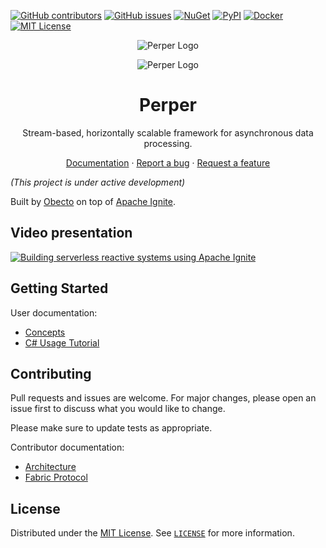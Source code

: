 [![GitHub contributors](https://img.shields.io/github/contributors/obecto/perper?style=for-the-badge)](https://github.com/obecto/perper/graphs/contributors) [![GitHub issues](https://img.shields.io/github/issues-raw/obecto/perper?label=Issues&style=for-the-badge)](https://github.com/obecto/perper/issues) [![NuGet](https://img.shields.io/nuget/v/Perper?style=for-the-badge)](https://www.nuget.org/packages/Perper) [![PyPI](https://img.shields.io/pypi/v/Perper?style=for-the-badge)](https://pypi.org/project/Perper/) [![Docker](https://img.shields.io/docker/v/obecto/perper-fabric?label=Docker&style=for-the-badge)](https://hub.docker.com/r/obecto/perper-fabric) [![MIT License](https://img.shields.io/badge/license-MIT-green?style=for-the-badge)](https://github.com/obecto/perper/blob/master/LICENSE)

<div align="center">

![Perper Logo](https://user-images.githubusercontent.com/5276727/163676998-0a5fcb2c-0f31-4e71-818e-a29d1a627eb1.svg#gh-dark-mode-only)

![Perper Logo](https://user-images.githubusercontent.com/5276727/163676997-c35a7e26-7ac9-45de-918e-0bd43b63ae2d.svg#gh-light-mode-only)

# Perper

Stream-based, horizontally scalable framework for asynchronous data processing.

[Documentation](./docs) · [Report a bug](https://github.com/obecto/perper/issues) · [Request a feature](https://github.com/obecto/perper/issues)

</div>

*(This project is under active development)*

Built by [Obecto](https://www.obecto.com/) on top of [Apache Ignite](https://ignite.apache.org/).

<!--TODO: Check the [Apocryph](https://github.com/comrade-coop/apocryph) blockchain project as a use case of the Perper framework.-->

## Video presentation

[![Building serverless reactive systems using Apache Ignite](https://img.youtube.com/vi/eRzX1Rd7T7I/0.jpg)](https://www.youtube.com/watch?v=eRzX1Rd7T7I)

## Getting Started

User documentation:

* [Concepts](./docs/concepts.md)
* [C# Usage Tutorial](./docs/dotnet-tutorial.md)
<!--TODO: * [Python Usage Tutorial](./python-tutorial.md)-->

## Contributing

Pull requests and issues are welcome. For major changes, please open an issue first
to discuss what you would like to change.

Please make sure to update tests as appropriate.

Contributor documentation:

* [Architecture](./docs/architecture.md)
* [Fabric Protocol](./docs/protocol.md)

## License

Distributed under the [MIT License](https://github.com/obecto/perper/blob/master/LICENSE). See [`LICENSE`](https://github.com/obecto/perper/blob/master/LICENSE) for more information.


<!-- README based on https://raw.githubusercontent.com/othneildrew/Best-README-Template -->
